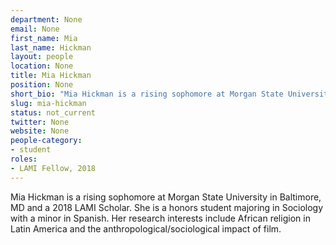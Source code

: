 ```yaml
---
department: None
email: None
first_name: Mia
last_name: Hickman
layout: people
location: None
title: Mia Hickman
position: None
short_bio: "Mia Hickman is a rising sophomore at Morgan State University in Baltimore, MD and a 2018 LAMI Scholar."
slug: mia-hickman
status: not_current
twitter: None
website: None
people-category:
- student
roles:
- LAMI Fellow, 2018
---
```

Mia Hickman is a rising sophomore at Morgan State University in Baltimore, MD and a 2018 LAMI Scholar. She is a honors student majoring in Sociology with a minor in Spanish. Her research interests include African religion in Latin America and the anthropological/sociological impact of film.
